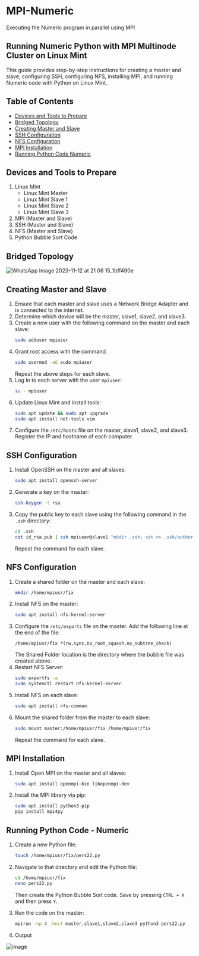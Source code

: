 # MPI-Numeric
Executing the Numeric program in parallel using MPI

## Running Numeric Python with MPI Multinode Cluster on Linux Mint

This guide provides step-by-step instructions for creating a master and slave, configuring SSH, configuring NFS, installing MPI, and running Numeric code with Python on Linux Mint.

## Table of Contents
- [Devices and Tools to Prepare](#devices-and-tools-to-prepare)
- [Bridged Topology](#bridged-topology)
- [Creating Master and Slave](#creating-master-and-slave)
- [SSH Configuration](#ssh-configuration)
- [NFS Configuration](#nfs-configuration)
- [MPI Installation](#mpi-installation)
- [Running Python Code Numeric](#Running-Python-Code-Numeric)

## Devices and Tools to Prepare
1. Linux Mint
   - Linux Mint Master
   - Linux Mint Slave 1
   - Linux Mint Slave 2
   - Linux Mint Slave 3
2. MPI (Master and Slave)
3. SSH (Master and Slave)
4. NFS (Master and Slave)
5. Python Bubble Sort Code

## Bridged Topology
![WhatsApp Image 2023-11-12 at 21 06 15_1bff490e](https://github.com/tasyabarus20/MPI-Numeric/assets/150136650/2187e05d-7b79-49c2-89ad-9b070b0ca5f8)

## Creating Master and Slave
1. Ensure that each master and slave uses a Network Bridge Adapter and is connected to the internet.
2. Determine which device will be the master, slave1, slave2, and slave3.
3. Create a new user with the following command on the master and each slave:
    ```bash
    sudo adduser mpiuser
    ```
4. Grant root access with the command:
    ```bash
    sudo usermod -aG sudo mpiuser
    ```
    Repeat the above steps for each slave.
5. Log in to each server with the user `mpiuser`:
    ```bash
    su - mpiuser
    ```
6. Update Linux Mint and install tools:
    ```bash
    sudo apt update && sudo apt upgrade
    sudo apt install net-tools vim
    ```
7. Configure the `/etc/hosts` file on the master, slave1, slave2, and slave3. Register the IP and hostname of each computer.

## SSH Configuration
1. Install OpenSSH on the master and all slaves:
    ```bash
    sudo apt install openssh-server
    ```
2. Generate a key on the master:
    ```bash
    ssh-keygen -t rsa
    ```
3. Copy the public key to each slave using the following command in the `.ssh` directory:
    ```bash
    cd .ssh
    cat id_rsa.pub | ssh mpiuser@slave1 "mkdir .ssh; cat >> .ssh/authorized_keys"
    ```
    Repeat the command for each slave.

## NFS Configuration
1. Create a shared folder on the master and each slave:
    ```bash
    mkdir /home/mpiusr/fix
    ```
2. Install NFS on the master:
    ```bash
    sudo apt install nfs-kernel-server
    ```
3. Configure the `/etc/exports` file on the master. Add the following line at the end of the file:
    ```plaintext
    /home/mpiusr/fix *(rw,sync,no_root_squash,no_subtree_check)
    ```
    The Shared Folder location is the directory where the bubble file was created above.
4. Restart NFS Server:
    ```bash
    sudo exportfs -a
    sudo systemctl restart nfs-kernel-server
    ```
5. Install NFS on each slave:
    ```bash
    sudo apt install nfs-common
    ```
6. Mount the shared folder from the master to each slave:
    ```bash
    sudo mount master:/home/mpiusr/fix /home/mpiusr/fix
    ```
    Repeat the command for each slave.

## MPI Installation
1. Install Open MPI on the master and all slaves:
    ```bash
    sudo apt install openmpi-bin libopenmpi-dev
    ```
2. Install the MPI library via pip:
    ```bash
    sudo apt install python3-pip
    pip install mpi4py
    ```

## Running Python Code - Numeric
1. Create a new Python file:
    ```bash
    touch /home/mpiusr/fix/pers22.py
    ```
2. Navigate to that directory and edit the Python file:
    ```bash
    cd /home/mpiusr/fix
    nano pers22.py
    ```
    Then create the Python Bubble Sort code. Save by pressing `CTRL + X` and then press `Y`.
    

3. Run the code on the master:
    ```bash
    mpirun -np 4 -host master,slave1,slave2,slave3 python3 pers22.py
    ```
4. Output
   
![image](https://github.com/tasyabarus20/MPI-Numeric/assets/150136650/67926dfd-40e6-41e5-bfaa-8b77b53b87d7)
